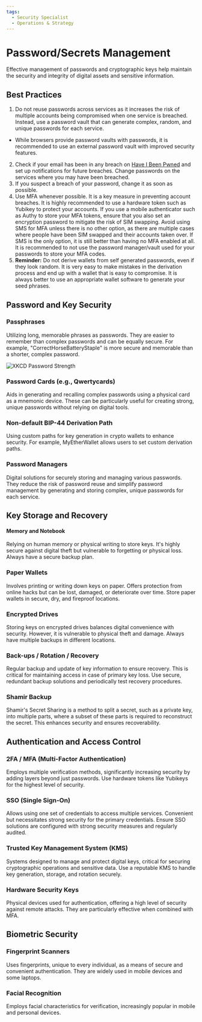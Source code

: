 ```yaml
---
tags:
  - Security Specialist
  - Operations & Strategy
---
```


# Password/Secrets Management

Effective management of passwords and cryptographic keys help maintain the security and integrity of digital assets and sensitive information.

## Best Practices

1. Do not reuse passwords across services as it increases the risk of multiple accounts being compromised when one service is breached. Instead, use a password vault that can generate complex, random, and unique passwords for each service.

- While browsers provide password vaults with passwords, it is recommended to use an external password vault with improved security features.

2. Check if your email has been in any breach on [Have I Been Pwned](https://haveibeenpwned.com/) and set up notifications for future breaches. Change passwords on the services where you may have been breached.
3. If you suspect a breach of your password, change it as soon as possible.
4. Use MFA whenever possible. It is a key measure in preventing account breaches. It is highly recommended to use a hardware token such as Yubikey to protect your accounts. If you use a mobile authenticator such as Authy to store your MFA tokens, ensure that you also set an encryption password to mitigate the risk of SIM swapping. Avoid using SMS for MFA unless there is no other option, as there are multiple cases where people have been SIM swapped and their accounts taken over. If SMS is the only option, it is still better than having no MFA enabled at all. It is recommended to not use the password manager/vault used for your passwords to store your MFA codes.
5. **Reminder:** Do not derive wallets from self generated passwords, even if they look random. It is very easy to make mistakes in the derivation process and end up with a wallet that is easy to compromise. It is always better to use an appropriate wallet software to generate your seed phrases.

## Password and Key Security

### Passphrases

Utilizing long, memorable phrases as passwords. They are easier to remember than complex passwords and can be equally secure. For example, "CorrectHorseBatteryStaple" is more secure and memorable than a shorter, complex password.

![XKCD Password Strength](https://imgs.xkcd.com/comics/password_strength.png)

### Password Cards (e.g., Qwertycards)

Aids in generating and recalling complex passwords using a physical card as a mnemonic device. These can be particularly useful for creating strong, unique passwords without relying on digital tools.

### Non-default BIP-44 Derivation Path

Using custom paths for key generation in crypto wallets to enhance security. For example, MyEtherWallet allows users to set custom derivation paths.

### Password Managers

Digital solutions for securely storing and managing various passwords. They reduce the risk of password reuse and simplify password management by generating and storing complex, unique passwords for each service.

## Key Storage and Recovery

#### Memory and Notebook

Relying on human memory or physical writing to store keys. It's highly secure against digital theft but vulnerable to forgetting or physical loss. Always have a secure backup plan.

### Paper Wallets

Involves printing or writing down keys on paper. Offers protection from online hacks but can be lost, damaged, or deteriorate over time. Store paper wallets in secure, dry, and fireproof locations.

### Encrypted Drives

Storing keys on encrypted drives balances digital convenience with security. However, it is vulnerable to physical theft and damage. Always have multiple backups in different locations.

### Back-ups / Rotation / Recovery

Regular backup and update of key information to ensure recovery. This is critical for maintaining access in case of primary key loss. Use secure, redundant backup solutions and periodically test recovery procedures.

### Shamir Backup

Shamir's Secret Sharing is a method to split a secret, such as a private key, into multiple parts, where a subset of these parts is required to reconstruct the secret. This enhances security and ensures recoverability.

## Authentication and Access Control

### 2FA / MFA (Multi-Factor Authentication)

Employs multiple verification methods, significantly increasing security by adding layers beyond just passwords. Use hardware tokens like Yubikeys for the highest level of security.

### SSO (Single Sign-On)

Allows using one set of credentials to access multiple services. Convenient but necessitates strong security for the primary credentials. Ensure SSO solutions are configured with strong security measures and regularly audited.

### Trusted Key Management System (KMS)

Systems designed to manage and protect digital keys, critical for securing cryptographic operations and sensitive data. Use a reputable KMS to handle key generation, storage, and rotation securely.

### Hardware Security Keys

Physical devices used for authentication, offering a high level of security against remote attacks. They are particularly effective when combined with MFA.

## Biometric Security

### Fingerprint Scanners

Uses fingerprints, unique to every individual, as a means of secure and convenient authentication. They are widely used in mobile devices and some laptops.

### Facial Recognition

Employs facial characteristics for verification, increasingly popular in mobile and personal devices.
